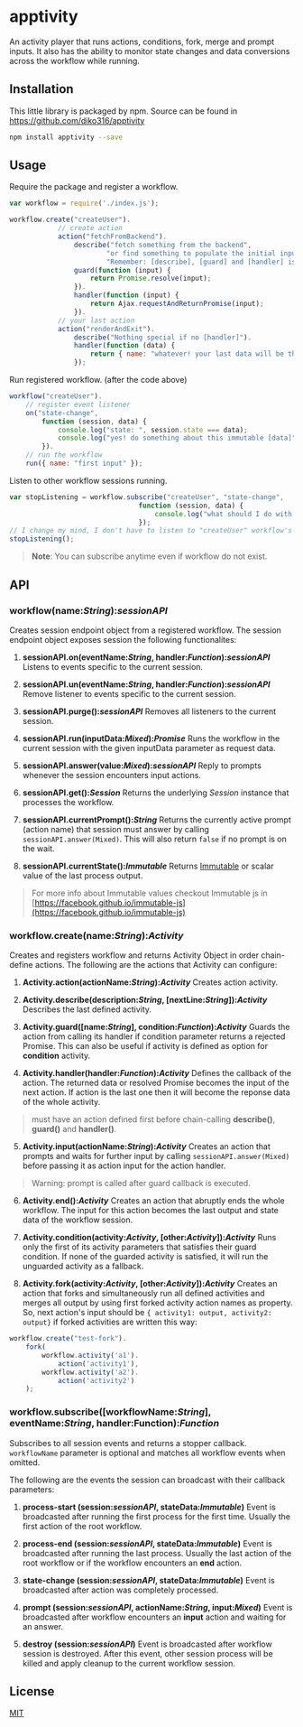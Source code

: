 # apptivity

An activity player that runs actions, conditions, fork, merge and prompt inputs. It also has the ability to monitor state changes and data conversions across the workflow while running.

## Installation

This little library is packaged by npm. Source can be found in https://github.com/diko316/apptivity

```sh
npm install apptivity --save
```

## Usage

Require the package and register a workflow.

```javascript
var workflow = require('./index.js');

workflow.create("createUser").
			// create action
			action("fetchFromBackend").
            	describe("fetch something from the backend",
                		"or find something to populate the initial input data",
                        "Remember: [describe], [guard] and [handler] is optional").
				guard(function (input) {
                	return Promise.resolve(input);
                }).
                handler(function (input) {
                	return Ajax.requestAndReturnPromise(input);
                }).
			// your last action
			action("renderAndExit").
            	describe("Nothing special if no [handler]").
                handler(function (data) {
                	return { name: "whatever! your last data will be this" };
                });

```
Run registered workflow. (after the code above)

```javascript
workflow("createUser").
	// register event listener
	on("state-change",
        function (session, data) {
        	console.log("state: ", session.state === data);
            console.log("yes! do something about this immutable [data]");
        }).
	// run the workflow
    run({ name: "first input" });
```

Listen to other workflow sessions running.

```javascript
var stopListening = workflow.subscribe("createUser", "state-change",
								function (session, data) {
                                	console.log("what should I do with this?");
                                });
// I change my mind, I don't have to listen to "createUser" workflow's  "state-change" events
stopListening();
```
> **Note**: You can subscribe anytime even if workflow do not exist.


## API

### workflow(name:*String*):*sessionAPI*

Creates session endpoint object from a registered workflow. The session endpoint object exposes session the following functionalites:

1. **sessionAPI.on(eventName:*String*, handler:*Function*):*sessionAPI***
	Listens to events specific to the current session.

2. **sessionAPI.un(eventName:*String*, handler:*Function*):*sessionAPI***
	Remove listener to events specific to the current session.

3. **sessionAPI.purge():*sessionAPI***
	Removes all listeners to the current session.

4. **sessionAPI.run(inputData:*Mixed*):*Promise***
	Runs the workflow in the current session with the given inputData parameter as request data.

5. **sessionAPI.answer(value:*Mixed*):*sessionAPI***
	Reply to prompts whenever the session encounters input actions.

6. **sessionAPI.get():*Session***
	Returns the underlying *Session* instance that processes the workflow.

7. **sessionAPI.currentPrompt():*String***
	Returns the currently active prompt (action name) that session must answer by calling `sessionAPI.answer(Mixed)`. This will also return `false` if no prompt is on the wait.

8. **sessionAPI.currentState():*Immutable***
	Returns [Immutable](https://facebook.github.io/immutable-js) or scalar value of the last process output.
> For more info about Immutable values checkout Immutable js in [https://facebook.github.io/immutable-js](https://facebook.github.io/immutable-js)

### workflow.create(name:*String*):*Activity*

Creates and registers workflow and returns Activity Object in order chain-define actions. The following are the actions that Activity can configure:

1. **Activity.action(actionName:*String*):*Activity***
	Creates action activity.

2. **Activity.describe(description:*String*, [nextLine:*String*]):*Activity***
	Describes the last defined activity.

3. **Activity.guard([name:*String*], condition:*Function*):*Activity***
	Guards the action from calling its handler if condition parameter returns a rejected Promise. This can also be useful if activity is defined as option for **condition** activity.

4. **Activity.handler(handler:*Function*):*Activity***
	Defines the callback of the action. The returned data or resolved Promise becomes the input of the next action. If action is the last one then it will become the reponse data of the whole activity.
> must have an action defined first before chain-calling **describe()**, **guard()** and **handler()**.

5. **Activity.input(actionName:*String*):*Activity***
	Creates an action that prompts and waits for further input by calling `sessionAPI.answer(Mixed)` before passing it as action input for the action handler.
> Warning: prompt is called after guard callback is executed.

6. **Activity.end():*Activity***
	Creates an action that abruptly ends the whole workflow. The input for this action becomes the last output and state data of the workflow session.

7. **Activity.condition(activity:*Activity*, [other:*Activity*]):*Activity***
	Runs only the first of its activity parameters that satisfies their guard condition. If none of the guarded activity is satisfied, it will run the unguarded activity as a fallback.

8. **Activity.fork(activity:*Activity*, [other:*Activity*]):*Activity***
	Creates an action that forks and simultaneously run all defined activities and merges all output by using first forked activity action names as property. So, next action's input should be `{ activity1: output, activity2: output}` if forked activities are written this way:
```javascript
workflow.create("test-fork").
	fork(
		workflow.activity('a1').
        	action('activity1'),
        workflow.activity('a2').
        	action('activity2')
	);
```

### workflow.subscribe([workflowName:*String*], eventName:*String*, handler:Function):*Function*

Subscribes to all session events and returns a stopper callback. `workflowName` parameter is optional and matches all workflow events when omitted.

The following are the events the session can broadcast with their callback parameters:

1. **process-start (session:*sessionAPI*, stateData:*Immutable*)**
	Event is broadcasted after running the first process for the first time. Usually the first action of the root workflow.

2. **process-end (session:*sessionAPI*, stateData:*Immutable*)**
	Event is broadcasted after running the last process. Usually the last action of the root workflow or if the workflow encounters an **end** action.

3. **state-change (session:*sessionAPI*, stateData:*Immutable*)**
	Event is broadcasted after action was completely processed.

4. **prompt (session:*sessionAPI*, actionName:*String*, input:*Mixed*)**
	Event is broadcasted after workflow encounters an **input** action and waiting for an answer.

5. **destroy (session:*sessionAPI*)**
	Event is broadcasted after workflow session is destroyed. After this event, other session process will be killed and apply cleanup to the current workflow session.

## License

[MIT](https://github.com/primus/eventemitter3/blob/master/LICENSE)
